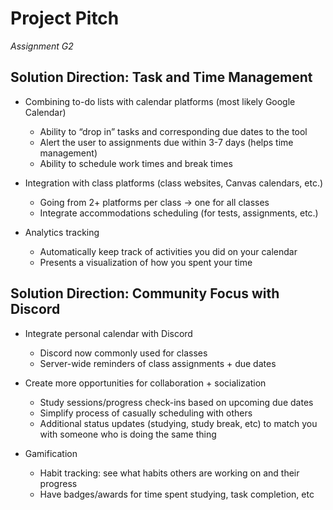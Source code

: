 # Project Pitch
_Assignment G2_

## Solution Direction: Task and Time Management

 * Combining to-do lists with calendar platforms (most likely Google Calendar)
    * Ability to “drop in” tasks and corresponding due dates to the tool
    * Alert the user to assignments due within 3-7 days (helps time management)
    * Ability to schedule work times and break times


 * Integration with class platforms (class websites, Canvas calendars, etc.)
    * Going from 2+ platforms per class → one for all classes
    * Integrate accommodations scheduling (for tests, assignments, etc.)


 * Analytics tracking
    * Automatically keep track of activities you did on your calendar
    * Presents a visualization of how you spent your time


## Solution Direction: Community Focus with Discord

* Integrate personal calendar with Discord
    * Discord now commonly used for classes
    * Server-wide reminders of class assignments + due dates

 * Create more opportunities for collaboration + socialization
    * Study sessions/progress check-ins based on upcoming due dates
    * Simplify process of casually scheduling with others
    * Additional status updates (studying, study break, etc) to match you with someone who is doing the same thing


 * Gamification
    * Habit tracking: see what habits others are working on and their progress
    * Have badges/awards for time spent studying, task completion, etc
